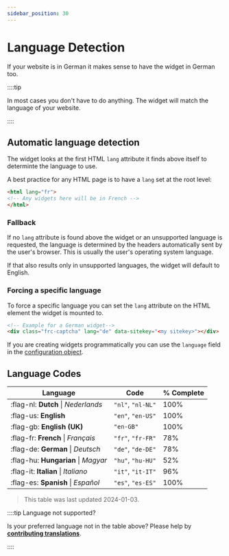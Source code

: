 ```yaml
---
sidebar_position: 30
---
```


# Language Detection

If your website is in German it makes sense to have the widget in German too.

::::tip

In most cases you don't have to do anything. The widget will match the language of your website.

::::

## Automatic language detection
The widget looks at the first HTML `lang` attribute it finds above itself to determinte the language to use.

A best practice for any HTML page is to have a `lang` set at the root level:
```html
<html lang="fr">
<!-- Any widgets here will be in French -->
</html>
```

### Fallback

If no `lang` attribute is found above the widget or an unsupported language is requested, the language is determined by the headers automatically sent by the user's browser. This is usually the user's operating system language.

If that also results only in unsupported languages, the widget will default to English.

### Forcing a specific language
To force a specific language you can set the `lang` attribute on the HTML element the widget is mounted to.

```html
<!-- Example for a German widget-->
<div class="frc-captcha" lang="de" data-sitekey="<my sitekey>"></div>
```

If you are creating widgets programmatically you can use the `language` field in the [configuration object](../reference/friendly-captcha-sdk.createwidgetoptions.md).

## Language Codes

| Language | Code  | % Complete              |
|----------|-------|-------------------------|
| :flag-nl: **Dutch** \| *Nederlands* | `"nl"`, `"nl-NL"`  | 100% |
| :flag-us: **English** | `"en"`, `"en-US"`  | 100% |
| :flag-gb: **English (UK)** |`"en-GB"`  | 100% |
| :flag-fr: **French** \| *Français* | `"fr"`, `"fr-FR"`  | 78% |
| :flag-de: **German** \| *Deutsch* | `"de"`, `"de-DE"`  | 78% |
| :flag-hu: **Hungarian** \| *Magyar* | `"hu"`, `"hu-HU"`  | 52% |
| :flag-it: **Italian** \| *Italiano* | `"it"`, `"it-IT"`  | 96% |
| :flag-es: **Spanish** \| *Español* | `"es"`, `"es-ES"`  | 100% |

> This table was last updated 2024-01-03.

::::tip Language not supported?

Is your preferred language not in the table above? Please help by [**contributing translations**](https://poeditor.com/join/project/lrdZQ5Uk6D).

::::

